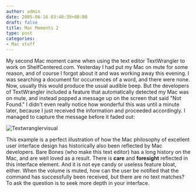 ```yaml
---
author: admin
date: 2005-06-16 03:40:39+00:00
draft: false
title: Mac Moments 2
type: post
categories:
- Mac stuff
---
```



My second Mac moment came when using the text editor TextWrangler to work on ShelfCentered.com. Yesterday I had put my Mac on mute for some reason, and of course I forgot about it and was working away this evening. I was searching a document for occurrences of a word, and there were none. Now, usually this would produce the usual audible beep. But the developers of TextWrangler included a feature that automatically detected my Mac was on mute, and instead popped a message up on the screen that said "Not Found." I didn't even really notice how wonderful this was until a minute later, because I just received the information and proceeded accordingly. I managed to capture the message before it faded out:



![Textwranglervisual](/img/TextWranglerVisual.png)




This example is a perfect illustration of how the Mac philosophy of excellent user interface design has historically also been reflected by Mac developers. Bare Bones (who make this text editor) has a long history on the Mac, and are well loved as a result. There is **care** and **foresight** reflected in this interface element. And it is not eye candy or useless feature bloat, either. When the volume is muted, how can the user be notified that the command has successfully been received, but there are no text matches? To ask the question is to seek more depth in your interface.

